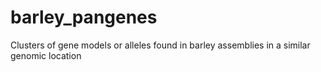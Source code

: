 # barley_pangenes
Clusters of gene models or alleles found in barley assemblies in a similar genomic location

